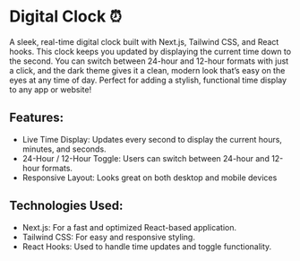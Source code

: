 # Digital Clock ⏰
A sleek, real-time digital clock built with Next.js, Tailwind CSS, and React hooks. This clock keeps you updated by displaying the current time down to the second. You can switch between 24-hour and 12-hour formats with just a click, and the dark theme gives it a clean, modern look that’s easy on the eyes at any time of day. Perfect for adding a stylish, functional time display to any app or website!

## Features:
- Live Time Display: Updates every second to display the current hours, minutes, and seconds.
- 24-Hour / 12-Hour Toggle: Users can switch between 24-hour and 12-hour formats.
- Responsive Layout: Looks great on both desktop and mobile devices

## Technologies Used:
- Next.js: For a fast and optimized React-based application.
- Tailwind CSS: For easy and responsive styling.
- React Hooks: Used to handle time updates and toggle functionality.
